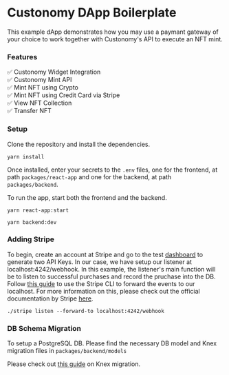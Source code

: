 # Custonomy DApp Boilerplate

This example dApp demonstrates how you may use a paymant gateway of your choice to work together with Custonomy's API to execute an NFT mint.

### Features

✅ Custonomy Widget Integration
<br />
✅ Custonomy Mint API
<br />
✅ Mint NFT using Crypto
<br />
✅ Mint NFT using Credit Card via Stripe
<br />
✅ View NFT Collection
<br />
✅ Transfer NFT
<br />

### Setup

Clone the repository and install the dependencies.

```
yarn install
```

Once installed, enter your secrets to the `.env` files, one for the frontend, at path `packages/react-app` and one for the backend, at path `packages/backend`.

To run the app, start both the frontend and the backend.

```
yarn react-app:start
```

```
yarn backend:dev
```

### Adding Stripe

To begin, create an account at Stripe and go to the test [dashboard](https://dashboard.stripe.com/test/apikeys) to generate two API Keys. In our case, we have setup our listener at localhost:4242/webhook. In this example, the listener's main function will be to listen to successful purchases and record the pruchase into the DB. Follow [this guide](https://stripe.com/docs/webhooks/test) to use the Stripe CLI to forward the events to our localhost. For more information on this, please check out the official documentation by Stripe [here](https://stripe.com/docs/webhooks).

```
./stripe listen --forward-to localhost:4242/webhook
```

### DB Schema Migration

To setup a PostgreSQL DB. Please find the necessary DB model and Knex migration files in `packages/backend/models`

Please check out [this guide](https://www.heady.io/blog/knex-migration-for-schema-and-seeds-with-postgresql) on Knex migration.
